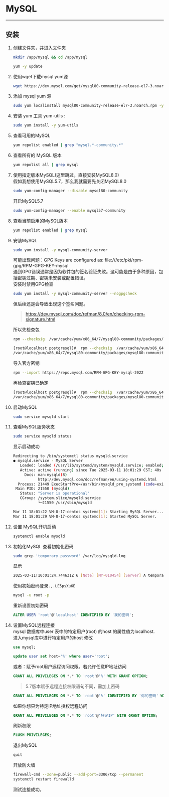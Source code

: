 # MySQL

---

## 安装

1. 创建文件夹，并进入文件夹
   
   ```bash
   mkdir /app/mysql && cd /app/mysql
   ```
   
   ```bash
   yum -y update
   ```

2. 使用wget下载mysql yum源
   
   ```bash
   wget https://dev.mysql.com/get/mysql80-community-release-el7-3.noarch.rpm
   ```

3. 添加 mysql yum 源
   
   ```bash
   sudo yum localinstall mysql80-community-release-el7-3.noarch.rpm -y
   ```

4. 安装 yum 工具 yum-utils :
   
   ```bash
   sudo yum install -y yum-utils
   ```

5. 查看可用的MySQL
   
   ```bash
   yum repolist enabled | grep "mysql.*-community.*"
   ```

6. 查看所有的 MySQL 版本
   
   ```bash
   yum repolist all | grep mysql
   ```

7. 使用指定版本MySQL(这里跳过，直接安装MySQL8.0)  
   假如我想使用MySQL5.7，那么我就需要先关闭MySQL8.0
   
   ```bash
   sudo yum-config-manager --disable mysql80-community
   ```
   
   开启MySQL5.7
   
   ```bash
   sudo yum-config-manager --enable mysql57-community
   ```

8. 查看当前启用的MySQL版本
   
   ```bash
   yum repolist enabled | grep mysql
   ```

9. 安装MySQL
   
   ```bash
   sudo yum install -y mysql-community-server
   ```
   
   可能出现问题：GPG Keys are configured as: file:///etc/pki/rpm-gpg/RPM-GPG-KEY-mysql  
   遇到GPG错误通常是因为软件包的签名验证失败。这可能是由于多种原因，包括密钥过期、密钥未安装或配置错误。  
   安装时禁用GPG检查
   
   ```bash
   sudo yum install -y mysql-community-server --nogpgcheck
   ```
   
   但后续还是会导致出现这个签名问题。
   > https://dev.mysql.com/doc/refman/8.0/en/checking-rpm-signature.html

   所以先检查包
   
   ```bash
   rpm --checksig  /var/cache/yum/x86_64/7/mysql80-community/packages/mysql80-community-release-el7-11.noarch.rpm
   ```
   
   ```bash
   [root@localhost postgresql]#  rpm --checksig  /var/cache/yum/x86_64/7/mysql80-community/packages/mysql80-community-release-el7-11.noarch.rpm
   /var/cache/yum/x86_64/7/mysql80-community/packages/mysql80-community-release-el7-11.noarch.rpm: RSA sha1 (MD5) PGP md5 不正确
   ```
   
   导入官方密钥

   ```bash
   rpm --import https://repo.mysql.com/RPM-GPG-KEY-mysql-2022
   ```
   
   再检查密钥已确定
   
   ```bash
   [root@localhost postgresql]#  rpm --checksig  /var/cache/yum/x86_64/7/mysql80-community/packages/mysql80-community-release-el7-11.noarch.rpm
   /var/cache/yum/x86_64/7/mysql80-community/packages/mysql80-community-release-el7-11.noarch.rpm: rsa sha1 (md5) pgp md5 确定
   ```

10. 启动MySQL
    
    ```bash
    sudo service mysqld start
    ```

11. 查看MySQL服务状态
    
    ```bash
    sudo service mysqld status
    ```
    
    显示启动成功
    
    ```bash
    Redirecting to /bin/systemctl status mysqld.service
    ● mysqld.service - MySQL Server
       Loaded: loaded (/usr/lib/systemd/system/mysqld.service; enabled; vendor preset: disabled)
       Active: active (running) since Tue 2025-03-11 18:01:29 CST; 40s ago
         Docs: man:mysqld(8)
               http://dev.mysql.com/doc/refman/en/using-systemd.html
      Process: 21449 ExecStartPre=/usr/bin/mysqld_pre_systemd (code=exited, status=0/SUCCESS)
     Main PID: 21550 (mysqld)
       Status: "Server is operational"
       CGroup: /system.slice/mysqld.service
               └─21550 /usr/sbin/mysqld
    
    Mar 11 18:01:22 VM-8-17-centos systemd[1]: Starting MySQL Server...
    Mar 11 18:01:29 VM-8-17-centos systemd[1]: Started MySQL Server.
    ```

12. 设置 MySQL开机启动
    
    ```bash
    systemctl enable mysqld
    ```

13. 初始化MySQL
    查看初始化密码
    
    ```bash
    sudo grep 'temporary password' /var/log/mysqld.log
    ```
    
    显示
    
    ```bash
    2025-03-11T10:01:24.744631Z 6 [Note] [MY-010454] [Server] A temporary password is generated for root@localhost: .,.LE5psXu6E
    ```
    
    使用初始密码登录`.,.LE5psXu6E`
    
    ```bash
    mysql -u root -p
    ```
    
    重新设置初始密码
    
    ```sql
    ALTER USER 'root'@'localhost' IDENTIFIED BY '我的密码';
    ```

14. 设置MySQL远程连接  
    mysql 数据库中user 表中的特定用户(root) 的host 的属性值为localhost.  
    进入mysql库中进行特定用户的host 修改
    
    ```sql
    use mysql;
    ```

    ```sql
    update user set host='%' where user='root';
    ```
    
    或者：赋予root用户远程访问权限。若允许任意IP地址访问
    
    ```sql
    GRANT ALL PRIVILEGES ON *.* TO 'root'@'%' WITH GRANT OPTION;
    ```
    
    > 5.7版本赋予远程连接权限语句不同，需加上密码
    
    ```sql
    GRANT ALL PRIVILEGES ON *.* TO 'root'@'%' IDENTIFIED BY '你的密码' WITH GRANT OPTION;
    ```
    
    如果你想只为特定IP地址授权远程访问
    
    ```sql
    GRANT ALL PRIVILEGES ON *.* TO 'root'@'特定IP' WITH GRANT OPTION;
    ```
    
    刷新权限
    
    ```sql
    FLUSH PRIVILEGES;
    ```
    
    退出MySQL
    
    ```sql
    quit
    ```
    
    开放防火墙
    
    ```bash
    firewall-cmd --zone=public --add-port=3306/tcp --permanent
    systemctl restart firewalld
    ```
    
    测试连接成功。